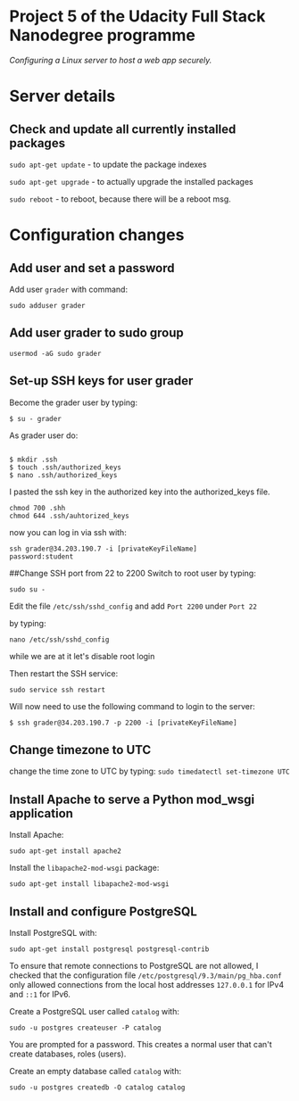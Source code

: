 # Project 5 of the Udacity Full Stack Nanodegree programme
_Configuring a Linux server to host a web app securely._

# Server details



## Check and update all currently installed packages

`sudo apt-get update` - to update the package indexes

`sudo apt-get upgrade` - to actually upgrade the installed packages

`sudo reboot` - to reboot, because there will be a reboot msg.


# Configuration changes
## Add user and set a password
Add user `grader` with command:

```
sudo adduser grader
```

## Add user grader to sudo group
```
usermod -aG sudo grader
```

## Set-up SSH keys for user grader
Become the grader user by typing:

```
$ su - grader
```

As grader user do:
```

$ mkdir .ssh
$ touch .ssh/authorized_keys
$ nano .ssh/authorized_keys
```

I pasted the ssh key in the authorized key into the authorized_keys file.

```
chmod 700 .shh
chmod 644 .ssh/auhtorized_keys
```

now you can log in via ssh with: 

```
ssh grader@34.203.190.7 -i [privateKeyFileName]
password:student
```

##Change SSH port from 22 to 2200
Switch to root user by typing:
```
sudo su -
```

Edit the file `/etc/ssh/sshd_config` and add `Port 2200` under `Port 22`

by typing:
```
nano /etc/ssh/sshd_config
```
while we are at it let's disable root login


Then restart the SSH service:

`sudo service ssh restart`

Will now need to use the following command to login to the server:

`$ ssh grader@34.203.190.7 -p 2200 -i [privateKeyFileName]`

## Change timezone to UTC
change the time zone to UTC by typing:
`sudo timedatectl set-timezone UTC`

## Install Apache to serve a Python mod_wsgi application
Install Apache:

`sudo apt-get install apache2`

Install the `libapache2-mod-wsgi` package:

`sudo apt-get install libapache2-mod-wsgi`

## Install and configure PostgreSQL
Install PostgreSQL with:

`sudo apt-get install postgresql postgresql-contrib`

To ensure that remote connections to PostgreSQL are not allowed, I checked
that the configuration file `/etc/postgresql/9.3/main/pg_hba.conf` only
allowed connections from the local host addresses `127.0.0.1` for IPv4
and `::1` for IPv6.

Create a PostgreSQL user called `catalog` with:

`sudo -u postgres createuser -P catalog`

You are prompted for a password. This creates a normal user that can't create
databases, roles (users).

Create an empty database called `catalog` with:

`sudo -u postgres createdb -O catalog catalog`
